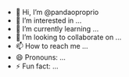 - 👋 Hi, I’m @pandaoproprio
- 👀 I’m interested in ...
- 🌱 I’m currently learning ...
- 💞️ I’m looking to collaborate on ...
- 📫 How to reach me ...
- 😄 Pronouns: ...
- ⚡ Fun fact: ...

<!---
pandaoproprio/pandaoproprio is a ✨ special ✨ repository because its `README.md` (this file) appears on your GitHub profile.
You can click the Preview link to take a look at your changes.
--->
